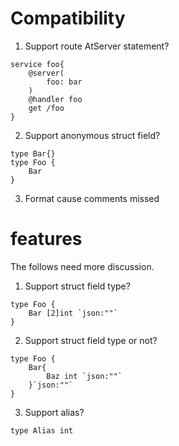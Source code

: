# Compatibility
1. Support route AtServer statement?
```api
service foo{
    @server(
        foo: bar
    )
    @handler foo
    get /foo
}
```

2. Support anonymous struct field?
```api
type Bar{}
type Foo {
    Bar
}
```

3. Format cause comments missed

# features
The follows need more discussion.

1. Support struct field <array> type?
```api
type Foo {
    Bar [2]int `json:""`
}
```

2. Support struct field type <StructDataType> or not?
```api
type Foo {
    Bar{
        Baz int `json:""`
    }`json:""`
}
```

3. Support alias?
```api
type Alias int
```
